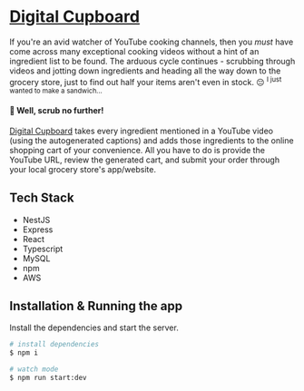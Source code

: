 # [Digital Cupboard](https://digitalcupboard.ca/)

If you're an avid watcher of YouTube cooking channels, then you *must* have come across many exceptional cooking videos without a hint of an ingredient list to be found. The arduous cycle continues - scrubbing through videos and jotting down ingredients and heading all the way down to the grocery store, just to find out half your items aren't even in stock. :pensive: <sup>I just wanted to make a sandwich...</sup> 

#### :triumph: Well, scrub no further!

[Digital Cupboard](https://digitalcupboard.ca/) takes every ingredient mentioned in a YouTube video (using the autogenerated captions) and adds those ingredients to the online shopping cart of your convenience. All you have to do is provide the YouTube URL, review the generated cart, and submit your order through your local grocery store's app/website.

## Tech Stack

- NestJS
- Express
- React
- Typescript
- MySQL
- npm
- AWS

## Installation & Running the app

Install the dependencies and start the server.

```bash
# install dependencies
$ npm i

# watch mode
$ npm run start:dev
```
